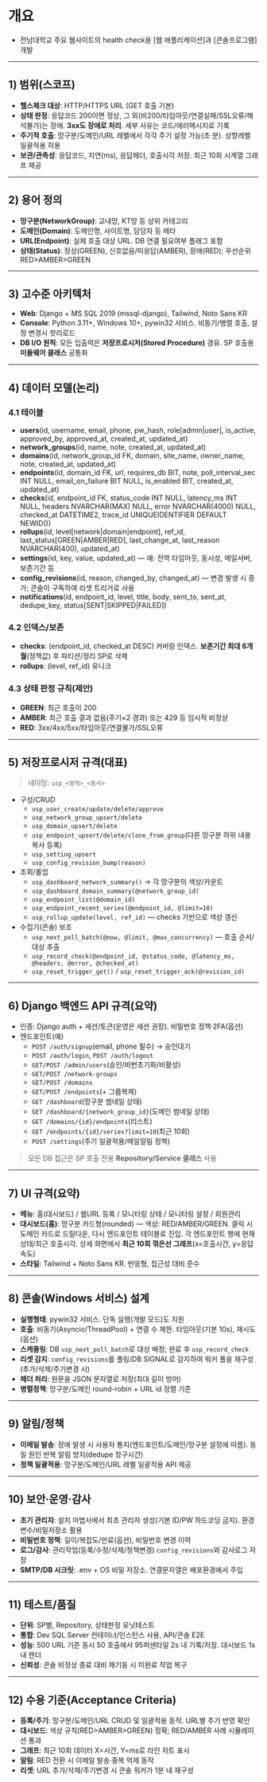 
# 개요

-	전남대학교 주요 웹사이트의 health check용 [웹 애플리케이션]과 [콘솔프로그램] 개발

---

## 1) 범위(스코프)

- **헬스체크 대상**: HTTP/HTTPS URL (GET 호출 기본)
- **상태 판정**: 응답코드 200이면 정상, 그 외(비200/타임아웃/연결실패/SSL오류/해석불가)는 장애. **3xx도 장애로 처리**. 세부 사유는 코드/에러메시지로 기록
- **주기적 호출**: 망구분/도메인/URL 레벨에서 각각 주기 설정 가능(초·분). 상향레벨 일괄적용 허용
- **보관/관측성**: 응답코드, 지연(ms), 응답헤더, 호출시각 저장. 최근 10회 시계열 그래프 제공

---

## 2) 용어 정의

- **망구분(NetworkGroup)**: 교내망, KT망 등 상위 카테고리
- **도메인(Domain)**: 도메인명, 사이트명, 담당자 등 메타
- **URL(Endpoint)**: 실제 호출 대상 URL. DB 연결 필요여부 플래그 포함
- **상태(Status)**: 정상(GREEN), 신호없음/미응답(AMBER), 장애(RED); 우선순위 RED>AMBER>GREEN

---

## 3) 고수준 아키텍처

- **Web**: Django + MS SQL 2019 (mssql-django), Tailwind, Noto Sans KR
- **Console**: Python 3.11+, Windows 10+, pywin32 서비스. 비동기/병렬 호출, 설정 변경시 핫리로드
- **DB I/O 원칙**: 모든 입출력은 **저장프로시저(Stored Procedure)** 경유. SP 호출용 **미들웨어 클래스** 공통화

---

## 4) 데이터 모델(논리)

### 4.1 테이블

- **users**(id, username, email, phone, pw_hash, role[admin|user], is_active, approved_by, approved_at, created_at, updated_at)
- **network_groups**(id, name, note, created_at, updated_at)
- **domains**(id, network_group_id FK, domain, site_name, owner_name, note, created_at, updated_at)
- **endpoints**(id, domain_id FK, url, requires_db BIT, note, poll_interval_sec INT NULL, email_on_failure BIT NULL, is_enabled BIT, created_at, updated_at)
- **checks**(id, endpoint_id FK, status_code INT NULL, latency_ms INT NULL, headers NVARCHAR(MAX) NULL, error NVARCHAR(4000) NULL, checked_at DATETIME2, trace_id UNIQUEIDENTIFIER DEFAULT NEWID())
- **rollups**(id, level[network|domain|endpoint], ref_id, last_status[GREEN|AMBER|RED], last_change_at, last_reason NVARCHAR(400), updated_at)
- **settings**(id, key, value, updated_at) — 예: 전역 타임아웃, 동시성, 메일서버, 보존기간 등
- **config_revisions**(id, reason, changed_by, changed_at) — 변경 발생 시 증가; 콘솔이 구독하여 리셋 트리거로 사용
- **notifications**(id, endpoint_id, level, title, body, sent_to, sent_at, dedupe_key, status[SENT|SKIPPED|FAILED])

### 4.2 인덱스/보존

- **checks**: (endpoint_id, checked_at DESC) 커버링 인덱스. **보존기간 최대 6개월**(정책값) 후 파티션/정리 SP로 삭제
- **rollups**: (level, ref_id) 유니크

### 4.3 상태 판정 규칙(제안)

- **GREEN**: 최근 호출이 200
- **AMBER**: 최근 호출 결과 없음(주기×2 경과) 또는 429 등 임시적 비정상
- **RED**: 3xx/4xx/5xx/타임아웃/연결불가/SSL오류

---

## 5) 저장프로시저 규격(대표)

> 네이밍: `usp_<영역>_<동사>`

- 구성/CRUD
  - `usp_user_create/update/delete/approve`
  - `usp_network_group_upsert/delete`
  - `usp_domain_upsert/delete`
  - `usp_endpoint_upsert/delete/clone_from_group`(다른 망구분 하위 내용 복사 등록)
  - `usp_setting_upsert`
  - `usp_config_revision_bump(reason)`
- 조회/롤업
  - `usp_dashboard_network_summary()` → 각 망구분의 색상/카운트
  - `usp_dashboard_domain_summary(@network_group_id)`
  - `usp_endpoint_list(@domain_id)`
  - `usp_endpoint_recent_series(@endpoint_id, @limit=10)`
  - `usp_rollup_update(level, ref_id)` — checks 기반으로 색상 갱신
- 수집기(콘솔) 보조
  - `usp_next_poll_batch(@now, @limit, @max_concurrency)` — 호출 순서/대상 추출
  - `usp_record_check(@endpoint_id, @status_code, @latency_ms, @headers, @error, @checked_at)`
  - `usp_reset_trigger_get()` / `usp_reset_trigger_ack(@revision_id)`

---

## 6) Django 백엔드 API 규격(요약)

- 인증: Django auth + 세션/토큰(운영은 세션 권장). 비밀번호 정책·2FA(옵션)
- 엔드포인트(예)
  - `POST /auth/signup`(email, phone 필수) → 승인대기
  - `POST /auth/login`, `POST /auth/logout`
  - `GET/POST /admin/users`(승인/비번초기화/비활성)
  - `GET/POST /network-groups`
  - `GET/POST /domains`
  - `GET/POST /endpoints`(+ 그룹복제)
  - `GET /dashboard`(망구분 썸네일 상태)
  - `GET /dashboard/{network_group_id}`(도메인 썸네일 상태)
  - `GET /domains/{id}/endpoints`(리스트)
  - `GET /endpoints/{id}/series?limit=10`(최근 10회)
  - `POST /settings`(주기 일괄적용/메일알림 정책)

> 모든 DB 접근은 SP 호출 전용 **Repository/Service 클래스** 사용

---

## 7) UI 규격(요약)

- **메뉴**: 홈(대시보드) / 웹URL 등록 / 모니터링 상태 / 모니터링 설정 / 회원관리
- **대시보드(홈)**: 망구분 카드형(rounded) — 색상: RED/AMBER/GREEN. 클릭 시 도메인 카드로 드릴다운, 다시 엔드포인트 테이블로 진입. 각 엔드포인트 행에 현재 상태/최근 호출시각. 상세 화면에서 **최근 10회 꺾은선 그래프**(x=호출시간, y=응답속도)
- **스타일**: Tailwind + Noto Sans KR. 반응형, 접근성 대비 준수

---

## 8) 콘솔(Windows 서비스) 설계

- **실행형태**: pywin32 서비스. 단독 실행(개발 모드)도 지원
- **호출**: 비동기(Asyncio/ThreadPool) + 연결 수 제한. 타임아웃(기본 10s), 재시도(옵션)
- **스케줄링**: DB `usp_next_poll_batch`로 대상 배정; 완료 후 `usp_record_check`
- **리셋 감지**: `config_revisions`를 폴링/DB SIGNAL로 감지하여 워커 풀을 재구성(추가/삭제/주기변경 시)
- **헤더 처리**: 원문을 JSON 문자열로 저장(최대 길이 방어)
- **병렬정책**: 망구분/도메인 round-robin + URL id 정렬 기준

---

## 9) 알림/정책

- **이메일 발송**: 장애 발생 시 사용자 통지(엔드포인트/도메인/망구분 설정에 따름). 동일 원인 반복 알림 방지(dedupe 창구시간)
- **정책 일괄적용**: 망구분/도메인/URL 레벨 일괄적용 API 제공

---

## 10) 보안·운영·감사

- **초기 관리자**: 설치 마법사에서 최초 관리자 생성(기본 ID/PW 하드코딩 금지). 환경변수/비밀저장소 활용
- **비밀번호 정책**: 길이/복잡도/만료(옵션), 비밀번호 변경 이력
- **로그/감사**: 관리작업(등록/수정/삭제/정책변경) `config_revisions`와 감사로그 저장
- **SMTP/DB 시크릿**: .env + OS 비밀 저장소. 연결문자열은 배포환경에서 주입

---

## 11) 테스트/품질

- **단위**: SP별, Repository, 상태판정 유닛테스트
- **통합**: Dev SQL Server 컨테이너/인스턴스 사용, API/콘솔 E2E
- **성능**: 500 URL 기준 동시 50 호출에서 95퍼센타일 2s 내 기록/저장. 대시보드 1s 내 렌더
- **신뢰성**: 콘솔 비정상 종료 대비 재기동 시 미완료 작업 복구

---

## 12) 수용 기준(Acceptance Criteria)

- **등록/주기**: 망구분/도메인/URL CRUD 및 일괄적용 동작. URL별 주기 반영 확인
- **대시보드**: 색상 규칙(RED>AMBER>GREEN) 정확; RED/AMBER 사례 시뮬레이션 통과
- **그래프**: 최근 10회 데이터 X=시간, Y=ms로 라인 차트 표시
- **알림**: RED 전환 시 이메일 발송·중복 억제 동작
- **리셋**: URL 추가/삭제/주기변경 시 콘솔 워커가 1분 내 재구성
